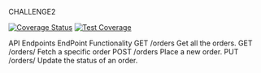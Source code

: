 CHALLENGE2

[![Coverage Status](https://coveralls.io/repos/github/PeterCapo/challenge2/badge.svg?branch=master)](https://coveralls.io/github/PeterCapo/challenge2?branch=master)
[![Test Coverage](https://api.codeclimate.com/v1/badges/3ed8671c4de83bbb17d8/test_coverage)](https://codeclimate.com/github/PeterCapo/challenge2/test_coverage)


API Endpoints
EndPoint	Functionality
GET /orders	Get all the orders.
GET /orders/	Fetch a specific order
POST /orders	Place a new order.
PUT /orders/	Update the status of an order.
